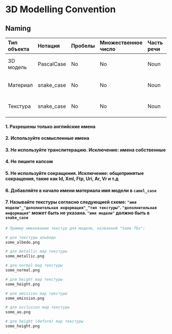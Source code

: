 # 3D Modelling Convention

## Naming

| Тип объекта | Нотация    | Пробелы | Множественное число | Часть речи | Аббревиатура | Char Mask  |
| :---------- | :--------- | ------- | :------------------ | :--------- | :----------- | :--------- |
| 3D модель   | PascalCase | No      | No                  | Noun       | No           | [A-z][0-9] |
| Материал    | snake_case | No      | No                  | Noun       | No           | [a-z][0-9] |
| Текстура    | snake_case | No      | No                  | Noun       | No           | [a-z][0-9] |

#### 1. Разрешены только английские имена

#### 2. Используйте осмысленные имена

#### 3. Не используйте транслитерацию. Исключение: имена собственные

#### 4. Не пишите капсом

#### 5. Не используйте сокращения. Исключение: общепринятые сокращения, такие как Id, Xml, Ftp, Uri, Ar, Vr и т.д

#### 6. Добавляйте в начало имени материала имя модели в `camel_case`

#### 7. Называйте текстуры согласно следующией схеме: `"имя модели"_"дополнительная информация"_"тип текстуры"`. `"дополнительная информация"` может быть не указана. `"имя модели"` должно быть в `snake_case`

```bash
# Пример именования текстур для модели, названной "Some.fbx":

# для текстуры альбедо
some_albedo.png

# для metallic map текстуры
some_metallic.png

# для normal map текстуры
some_normal.png

# для height map текстуры
some_height.png

# для emission map текстуры
some_emission.png

# для occlusion map текстуры
some_ao.png

# для height (deform) map текстуры
some_height.png
```
